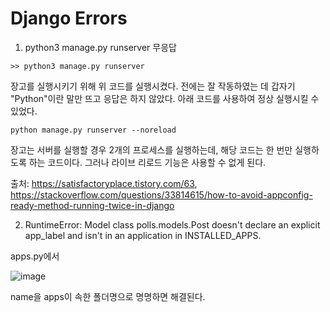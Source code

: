 # Django Errors



1. python3 manage.py runserver 무응답

```
>> python3 manage.py runserver 
```

장고를 실행시키기 위해 위 코드를 실행시켰다. 전에는 잘 작동하였는 데 갑자기 "Python"이란 말만 뜨고 응답은 하지 않았다. 아래 코드를 사용하여 정상 실행시킬 수 있었다.

```
python manage.py runserver --noreload
```

장고는 서버를 실행할 경우 2개의 프로세스를 실행하는데, 해당 코드는 한 번만 실행하도록 하는 코드이다. 그러나 라이브 리로드 기능은 사용할 수 없게 된다.



출처: <https://satisfactoryplace.tistory.com/63>, <https://stackoverflow.com/questions/33814615/how-to-avoid-appconfig-ready-method-running-twice-in-django>



2. RuntimeError: Model class polls.models.Post doesn't declare an explicit app_label and isn't in an application in INSTALLED_APPS.



apps.py에서



![image](https://user-images.githubusercontent.com/89879599/153887808-6cb3877a-ad41-462c-b8c8-543e556cf6f4.png)



name을 apps이 속한 폴더명으로 명명하면 해결된다.



